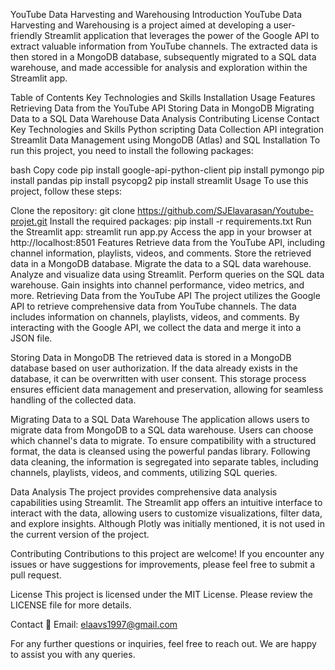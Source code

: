 YouTube Data Harvesting and Warehousing Introduction YouTube Data Harvesting and Warehousing is a project aimed at developing a user-friendly Streamlit application that leverages the power of the Google API to extract valuable information from YouTube channels. The extracted data is then stored in a MongoDB database, subsequently migrated to a SQL data warehouse, and made accessible for analysis and exploration within the Streamlit app.

Table of Contents Key Technologies and Skills Installation Usage Features Retrieving Data from the YouTube API Storing Data in MongoDB Migrating Data to a SQL Data Warehouse Data Analysis Contributing License Contact Key Technologies and Skills Python scripting Data Collection API integration Streamlit Data Management using MongoDB (Atlas) and SQL Installation To run this project, you need to install the following packages:

bash Copy code pip install google-api-python-client pip install pymongo pip install pandas pip install psycopg2 pip install streamlit Usage To use this project, follow these steps:

Clone the repository: git clone https://github.com/SJElavarasan/Youtube-projet.git Install the required packages: pip install -r requirements.txt Run the Streamlit app: streamlit run app.py Access the app in your browser at http://localhost:8501 Features Retrieve data from the YouTube API, including channel information, playlists, videos, and comments. Store the retrieved data in a MongoDB database. Migrate the data to a SQL data warehouse. Analyze and visualize data using Streamlit. Perform queries on the SQL data warehouse. Gain insights into channel performance, video metrics, and more. Retrieving Data from the YouTube API The project utilizes the Google API to retrieve comprehensive data from YouTube channels. The data includes information on channels, playlists, videos, and comments. By interacting with the Google API, we collect the data and merge it into a JSON file.

Storing Data in MongoDB The retrieved data is stored in a MongoDB database based on user authorization. If the data already exists in the database, it can be overwritten with user consent. This storage process ensures efficient data management and preservation, allowing for seamless handling of the collected data.

Migrating Data to a SQL Data Warehouse The application allows users to migrate data from MongoDB to a SQL data warehouse. Users can choose which channel's data to migrate. To ensure compatibility with a structured format, the data is cleansed using the powerful pandas library. Following data cleaning, the information is segregated into separate tables, including channels, playlists, videos, and comments, utilizing SQL queries.

Data Analysis The project provides comprehensive data analysis capabilities using Streamlit. The Streamlit app offers an intuitive interface to interact with the data, allowing users to customize visualizations, filter data, and explore insights. Although Plotly was initially mentioned, it is not used in the current version of the project.

Contributing Contributions to this project are welcome! If you encounter any issues or have suggestions for improvements, please feel free to submit a pull request.

License This project is licensed under the MIT License. Please review the LICENSE file for more details.

Contact 📧 Email: elaavs1997@gmail.com

For any further questions or inquiries, feel free to reach out. We are happy to assist you with any queries.

